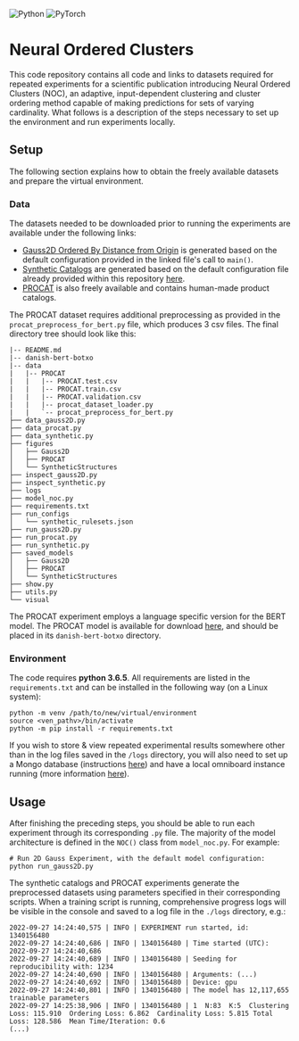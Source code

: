 ![Python](https://img.shields.io/badge/python-v3.6.5-green.svg)
![PyTorch](https://img.shields.io/badge/pytorch-v1.10.0-blue.svg)

# Neural Ordered Clusters

This code repository contains all code and links to datasets required for repeated experiments for a scientific publication introducing Neural Ordered Clusters (NOC), an adaptive, input-dependent clustering and cluster ordering method capable of making predictions for sets of varying cardinality. What follows is a description of the steps necessary to set up the environment and run experiments locally.

## Setup

The following section explains how to obtain the freely available datasets and prepare the virtual environment.

### Data
The datasets needed to be downloaded prior to running the experiments are available under the following links:

- [Gauss2D Ordered By Distance from Origin](https://github.com/mateuszjurewicz/neural-ordered-clusters/blob/main/run_gauss2D.py) is generated based on the default configuration provided in the linked file's call to `main()`.
- [Synthetic Catalogs](https://github.com/mateuszjurewicz/neural-ordered-clusters/blob/main/run_synthetic.py) are generated based on the default configuration file already provided within this repository [here](https://github.com/mateuszjurewicz/neural-ordered-clusters/blob/main/run_configs/synthetic_rulesets.json). 
- [PROCAT](https://doi.org/10.6084/m9.figshare.14709507) is also freely available and contains human-made product catalogs.

The PROCAT dataset requires additional preprocessing as provided in the `procat_preprocess_for_bert.py` file, which produces 3 csv files. The final directory tree should look like this:

```
|-- README.md
|-- danish-bert-botxo
|-- data
|   |-- PROCAT
|   |   |-- PROCAT.test.csv
|   |   |-- PROCAT.train.csv
|   |   |-- PROCAT.validation.csv
|   |   |-- procat_dataset_loader.py
|   |   `-- procat_preprocess_for_bert.py
├── data_gauss2D.py
├── data_procat.py
├── data_synthetic.py
├── figures
│   ├── Gauss2D
│   ├── PROCAT
│   └── SyntheticStructures
├── inspect_gauss2D.py
├── inspect_synthetic.py
├── logs
├── model_noc.py
├── requirements.txt
├── run_configs
│   └── synthetic_rulesets.json
├── run_gauss2D.py
├── run_procat.py
├── run_synthetic.py
├── saved_models
│   ├── Gauss2D
│   ├── PROCAT
│   └── SyntheticStructures
├── show.py
├── utils.py
└── visual
```

The PROCAT experiment employs a language specific version for the BERT model. The PROCAT model is available for download [here](https://github.com/certainlyio/nordic_bert),
and should be placed in its `danish-bert-botxo` directory.

### Environment

The code requires **python 3.6.5**. All requirements are listed in the `requirements.txt` and can be installed in the following way (on a Linux system):

```
python -m venv /path/to/new/virtual/environment
source <ven_pathv>/bin/activate
python -m pip install -r requirements.txt
```

If you wish to store & view repeated experimental results somewhere other than in the log files saved in the `/logs` directory, you will also need to set up a Mongo database (instructions [here](https://docs.mongodb.com/manual/installation/#std-label-tutorial-installation)) and have a local omniboard instance running (more information [here](https://github.com/vivekratnavel/omniboard)).

## Usage

After finishing the preceding steps, you should be able to run each experiment through its corresponding `.py` file. The majority of the model architecture is defined in the `NOC()` class from `model_noc.py`. For example:

```
# Run 2D Gauss Experiment, with the default model configuration:
python run_gauss2D.py
```
The synthetic catalogs and PROCAT experiments generate the preprocessed datasets using parameters specified in their corresponding scripts. When a training script is running, comprehensive progress logs will be visible in the console and saved to a log file in the `./logs` directory, e.g.:

```
2022-09-27 14:24:40,575 | INFO | EXPERIMENT run started, id: 1340156480
2022-09-27 14:24:40,686 | INFO | 1340156480 | Time started (UTC): 2022-09-27 14:24:40,686 
2022-09-27 14:24:40,689 | INFO | 1340156480 | Seeding for reproducibility with: 1234
2022-09-27 14:24:40,690 | INFO | 1340156480 | Arguments: (...)
2022-09-27 14:24:40,692 | INFO | 1340156480 | Device: gpu
2022-09-27 14:24:40,801 | INFO | 1340156480 | The model has 12,117,655 trainable parameters
2022-09-27 14:25:38,906 | INFO | 1340156480 | 1  N:83  K:5  Clustering Loss: 115.910  Ordering Loss: 6.862  Cardinality Loss: 5.815 Total Loss: 128.586  Mean Time/Iteration: 0.6
(...)
```
